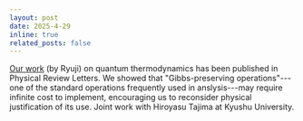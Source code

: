 ```yaml
---
layout: post
date: 2025-4-29
inline: true
related_posts: false
---
```


[Our work](https://journals.aps.org/prl/abstract/10.1103/PhysRevLett.134.170201) (by Ryuji) on quantum thermodynamics has been published in Physical Review Letters. We showed that "Gibbs-preserving operations"---one of the standard operations frequently used in anslysis---may require infinite cost to implement, encouraging us to reconsider physical justification of its use. Joint work with Hiroyasu Tajima at Kyushu University.
